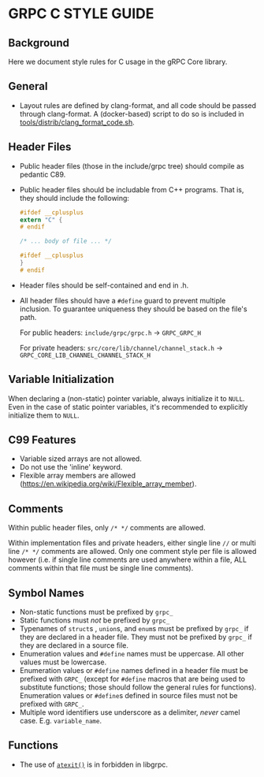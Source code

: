 GRPC C STYLE GUIDE
=====================

Background
----------

Here we document style rules for C usage in the gRPC Core library.

General
-------

- Layout rules are defined by clang-format, and all code should be passed
  through clang-format. A (docker-based) script to do so is included in
  [tools/distrib/clang\_format\_code.sh](../tools/distrib/clang_format_code.sh).

Header Files
------------

- Public header files (those in the include/grpc tree) should compile as
  pedantic C89.
- Public header files should be includable from C++ programs. That is, they
  should include the following:
  ```c
  #ifdef __cplusplus
  extern "C" {
  # endif

  /* ... body of file ... */

  #ifdef __cplusplus
  }
  # endif
  ```
- Header files should be self-contained and end in .h.
- All header files should have a `#define` guard to prevent multiple inclusion.
  To guarantee uniqueness they should be based on the file's path.

  For public headers: `include/grpc/grpc.h` → `GRPC_GRPC_H`

  For private headers:
  `src/core/lib/channel/channel_stack.h` →
  `GRPC_CORE_LIB_CHANNEL_CHANNEL_STACK_H`

Variable Initialization
-----------------------

When declaring a (non-static) pointer variable, always initialize it to `NULL`.
Even in the case of static pointer variables, it's recommended to explicitly
initialize them to `NULL`.


C99 Features
------------

- Variable sized arrays are not allowed.
- Do not use the 'inline' keyword.
- Flexible array members are allowed
  (https://en.wikipedia.org/wiki/Flexible_array_member).

Comments
--------

Within public header files, only `/* */` comments are allowed.

Within implementation files and private headers, either single line `//`
or multi line `/* */` comments are allowed. Only one comment style per file is
allowed however (i.e. if single line comments are used anywhere within a file,
ALL comments within that file must be single line comments).

Symbol Names
------------

- Non-static functions must be prefixed by `grpc_`
- Static functions must *not* be prefixed by `grpc_`
- Typenames of `struct`s , `union`s, and `enum`s must be prefixed by `grpc_` if
  they are declared in a header file. They must not be prefixed by `grpc_` if
  they are declared in a source file.
- Enumeration values and `#define` names must be uppercase. All other values
  must be lowercase.
- Enumeration values or `#define` names defined in a header file must be
  prefixed with `GRPC_` (except for `#define` macros that are being used to
  substitute functions; those should follow the general rules for
  functions). Enumeration values or `#define`s defined in source files must not
  be prefixed with `GRPC_`.
- Multiple word identifiers use underscore as a delimiter, *never* camel
  case. E.g. `variable_name`.

Functions
----------

- The use of [`atexit()`](http://man7.org/linux/man-pages/man3/atexit.3.html) is
  in forbidden in libgrpc.
